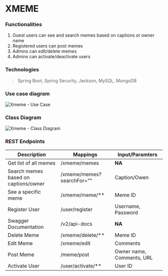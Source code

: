 # XMEME 

### Functionalities
1. Guest users can see and search memes based on captions or owner name
2. Registered users can post memes
3. Admins can edit/delete memes
4. Admins can activate/deactivate users 

### Technologies 
> Spring Boot, Spring Security, Jackson, MySQL, MongoDB 

### Use case diagram
![Xmeme - Use Case](https://user-images.githubusercontent.com/83666636/120932998-d105f000-c715-11eb-823f-fe45640942bc.png)

### Class Diagram
![Xmeme - Class Diagram](https://user-images.githubusercontent.com/83666636/120933007-da8f5800-c715-11eb-9b98-33c6ee35133e.png)

### REST Endpoints

|   Description                 |  Mappings                   |  Input/Paramters     
|  ------------                 | -----------                 | ---------------------|
| Get list of all memes         |  /xmeme/memes               |  **NA**         
| Search memes based on captions/owner | /xmeme/memes?searchFor="" | Caption/Owen
|  See a specific meme          |  /xmeme/meme/**             |  Meme ID
| Register User                 |  /user/register             |  Username, Password
| Swagger Documentation         |  /v2/api-docs               |  **NA**
| Delete Meme                   |  /xmeme/delete/**           |  Meme ID
| Edit Meme                     |  /xmeme/edit                |  Comments
| Post Meme                     |  /meme/post                 | Owner name, Comments, URL
| Activate User                 | /user/activate/**           | User ID
